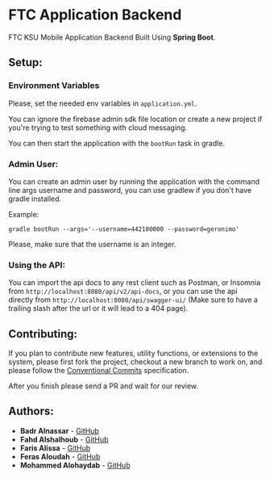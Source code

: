 # FTC Application Backend

FTC KSU Mobile Application Backend Built Using **Spring Boot**.

## Setup:

### Environment Variables

Please, set the needed env variables in `application.yml`. 

You can ignore the firebase admin sdk file location or create a new project if you're trying to test something with cloud messaging.

You can then start the application with the `bootRun` task in gradle.

### Admin User:

You can create an admin user by running the application with the command line args username and password, you can use gradlew if you don't have gradle installed.

Example:
```
gradle bootRun --args='--username=442100000 --password=geronimo'
```

Please, make sure that the username is an integer.

### Using the API:

You can import the api docs to any rest client such as Postman, or Insomnia from `http://localhost:8080/api/v2/api-docs`, or you can use the api directly from `http://localhost:8080/api/swagger-ui/` (Make sure to have a trailing slash after the url or it will lead to a 404 page).

## Contributing:

If you plan to contribute new features, utility functions, or extensions to the system, please first fork the project, checkout a new branch to work on, and please follow the [Conventional Commits](https://www.conventionalcommits.org/) specification. 

After you finish please send a PR and wait for our review.

## Authors:

- **Badr Alnassar** - [GitHub](https://github.com/BadrAlnassar)
- **Fahd Alshalhoub** - [GitHub](https://github.com/FahdAlShalhoub)
- **Faris Alissa** - [GitHub](https://github.com/FarisAlissa)
- **Feras Aloudah** - [GitHub](https://github.com/FerasAloudah)
- **Mohammed Alohaydab** - [GitHub](https://github.com/mohammedib)
